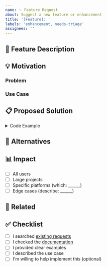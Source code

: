 ```yaml
---
name: ✨ Feature Request
about: Suggest a new feature or enhancement
title: '[Feature]: '
labels: 'enhancement, needs-triage'
assignees: ''
---
```


## 🚀 Feature Description

<!-- Clear description of what you want to add -->


## 💡 Motivation

### Problem
<!-- What problem does this solve? -->


### Use Case
<!-- Who will use this? How will they use it? -->


## 📋 Proposed Solution

<!-- How should this work? -->

<details>
<summary>Code Example</summary>

```typescript
// Example of how the feature would be used
export default defineNuxtConfig({
  i18n: {
    // Your proposed API
  }
})
```

</details>

## 🔄 Alternatives

<!-- Have you considered other solutions? -->


## 📊 Impact

<!-- Who will benefit from this feature? -->

- [ ] All users
- [ ] Large projects
- [ ] Specific platforms (which: ______)
- [ ] Edge cases (describe: ______)

## 🔗 Related

<!-- Link to related issues or similar features in other libraries -->


## ✅ Checklist

- [ ] I searched [existing requests](https://github.com/s00d/nuxt-i18n-micro/issues?q=is%3Aissue+label%3Aenhancement)
- [ ] I checked the [documentation](https://s00d.github.io/nuxt-i18n-micro/)
- [ ] I provided clear examples
- [ ] I described the use case
- [ ] I'm willing to help implement this (optional)
